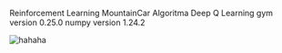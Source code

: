 Reinforcement Learning MountainCar
Algoritma Deep Q Learning
gym version 0.25.0
numpy version 1.24.2


![hahaha](https://im2.ezgif.com/tmp/ezgif-2-08e0fde5b8.gif)
